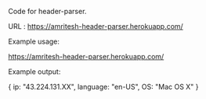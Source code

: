 Code for header-parser.

URL : https://amritesh-header-parser.herokuapp.com/

Example usage:

https://amritesh-header-parser.herokuapp.com/

Example output:

{
	ip: "43.224.131.XX",
	language: "en-US",
	OS: "Mac OS X"
}